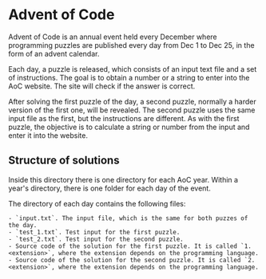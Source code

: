 # Advent of Code

Advent of Code is an annual event held every December where programming puzzles are published every day from Dec 1 to Dec 25, in the form of an advent calendar.

Each day, a puzzle is released, which consists of an input text file and a set of instructions. The goal is to obtain a number or a string to enter into the AoC website. The site will check if the answer is correct.

After solving the first puzzle of the day, a second puzzle, normally a harder version of the first one, will be revealed. The second puzzle uses the same input file as the first, but the instructions are different. As with the first puzzle, the objective is to calculate a string or number from the input and enter it into the website.

## Structure of solutions

Inside this directory there is one directory for each AoC year. Within a year's directory, there is one folder for each day of the event.

The directory of each day contains the following files:

    - `input.txt`. The input file, which is the same for both puzzes of the day.
    - `test_1.txt`. Test input for the first puzzle.
    - `test_2.txt`. Test input for the second puzzle.
    - Source code of the solution for the first puzzle. It is called `1.<extension>`, where the extension depends on the programming language.
    - Source code of the solution for the second puzzle. It is called `2.<extension>`, where the extension depends on the programming language.
